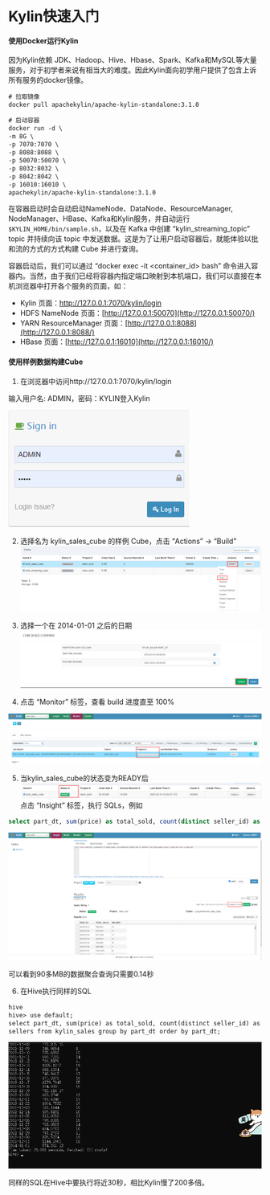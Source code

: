 # Kylin快速入门

#### 使用Docker运行Kylin

因为Kylin依赖 JDK、Hadoop、Hive、Hbase、Spark、Kafka和MySQL等大量服务，对于初学者来说有相当大的难度。因此Kylin面向初学用户提供了包含上诉所有服务的docker镜像。

```shell
# 拉取镜像
docker pull apachekylin/apache-kylin-standalone:3.1.0
```

```shell
# 启动容器
docker run -d \
-m 8G \
-p 7070:7070 \
-p 8088:8088 \
-p 50070:50070 \
-p 8032:8032 \
-p 8042:8042 \
-p 16010:16010 \
apachekylin/apache-kylin-standalone:3.1.0
```

在容器启动时会自动启动NameNode、DataNode、ResourceManager, NodeManager、HBase、Kafka和Kylin服务，并自动运行 `$KYLIN_HOME/bin/sample.sh`，以及在 Kafka 中创建 “kylin_streaming_topic” topic 并持续向该 topic 中发送数据。这是为了让用户启动容器后，就能体验以批和流的方式的方式构建 Cube 并进行查询。

容器启动后，我们可以通过 “docker exec -it <container_id> bash” 命令进入容器内。当然，由于我们已经将容器内指定端口映射到本机端口，我们可以直接在本机浏览器中打开各个服务的页面，如：

- Kylin 页面：http://127.0.0.1:7070/kylin/login
- HDFS NameNode 页面：[http://127.0.0.1:50070](http://127.0.0.1:50070/)
- YARN ResourceManager 页面：[http://127.0.0.1:8088](http://127.0.0.1:8088/)
- HBase 页面：[http://127.0.0.1:16010](http://127.0.0.1:16010/)

#### 使用样例数据构建Cube

1. 在浏览器中访问http://127.0.0.1:7070/kylin/login

输入用户名: ADMIN，密码：KYLIN登入Kylin

![image-20210310211858543](https://github.com/BeanCookie/note-images/blob/main/kylin001.png)

2. 选择名为 kylin_sales_cube 的样例 Cube，点击 “Actions” -> “Build” 
![image-20210310212101546](https://github.com/BeanCookie/note-images/blob/main/kylin002.png)

3. 选择一个在 2014-01-01 之后的日期
![image-20210310212227074](https://github.com/BeanCookie/note-images/blob/main/kylin003.png)

4. 点击 “Monitor” 标签，查看 build 进度直至 100%

![image-20210310212415834](https://github.com/BeanCookie/note-images/blob/main/kylin004.png)

5. 当kylin_sales_cube的状态变为READY后
![image-20210310213439230](https://github.com/BeanCookie/note-images/blob/main/kylin005.png)
点击 “Insight” 标签，执行 SQLs，例如

```sql
select part_dt, sum(price) as total_sold, count(distinct seller_id) as sellers from kylin_sales group by part_dt order by part_dt
```

![image-20210310213646296](https://github.com/BeanCookie/note-images/blob/main/kylin006.png)

可以看到90多MB的数据聚合查询只需要0.14秒

6. 在Hive执行同样的SQL

```shell
hive
hive> use default;
select part_dt, sum(price) as total_sold, count(distinct seller_id) as sellers from kylin_sales group by part_dt order by part_dt;
```

![image-20210310214235543](https://github.com/BeanCookie/note-images/blob/main/kylin007.png)

同样的SQL在Hive中要执行将近30秒，相比Kylin慢了200多倍。